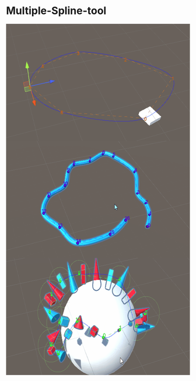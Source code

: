 # Multiple-Spline-tool
<img align="left" width="640" height="320" src="https://github.com/Louis1351/Multiple-Spline-tool/blob/main/Media/Gifs/platform_spline.gif">
<img align="left" width="640" height="320" src="https://github.com/Louis1351/Multiple-Spline-tool/blob/main/Media/Gifs/pipe_spline.gif">
<img align="left" width="640" height="320" src="https://github.com/Louis1351/Multiple-Spline-tool/blob/main/Media/Gifs/spawn_spline.gif">

